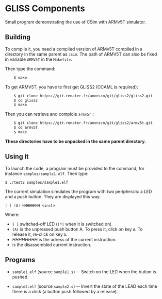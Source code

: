 # GLISS Components

Small program demonstrating the use of CSim with ARMv5T simulator.

## Building

To compile it, you need a compiled version of ARMv5T compiled in a directory in the same parent as `csim`. The path of ARMV5T can also be fixed in variable `ARMV5T` in the `Makefile`.

Then type the command:

```sh
	$ make
```

To get ARMV5T, you have to first get GLISS2 (OCAML is required):

```sh
	$ git clone https://git.renater.fr/anonscm/git/gliss2/gliss2.git
	$ cd gliss2
	$ make
```

Then you can retrieve and compiole `armv5r` :

```sh
	$ git clone https://git.renater.fr/anonscm/git/gliss2/armv5t.git
	$ cd armv5t
	$ make
```

**These directories have to be unpacked in the same parent directory.**



## Using it

To launch the code, a program must be provided to the command, for instance `samples/sample1.elf`. Then type:

	$ ./test2 samples/sample1.elf

The current simulation simulates the program with two peripherals: a LED and a push button. They are displayed this way:

	[ ] (A) HHHHHHHH <inst>

Where:

* `[ ]` switched-off LED (`[*]` when it is switched on).
* `(A)` is the unpressed push button A. To press it, click on key `A`. To release it, re-click on key `A`.
* _HHHHHHHH_ is the adress of the current instruction.
* _<inst>_ is the disassembled current instruction.


## Programs

* `sample1.elf` (source `sample1.s`) -- Switch on the LED when the button is pushed.

* `sample2.elf` (source `sample2.s`) -- Invert the state of the LEAD each time there is a click (a button push followed by a release).
